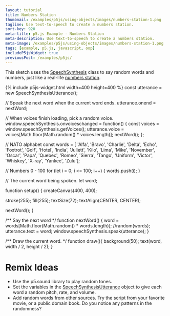 ```yaml
---
layout: tutorial
title: Numbers Station
thumbnail: /examples/p5js/using-objects/images/numbers-station-1.png
tagline: Use text-to-speech to create a numbers station.
sort-key: 920
meta-title: p5.js Example - Numbers Station
meta-description: Use text-to-speech to create a numbers station.
meta-image: /examples/p5js/using-objects/images/numbers-station-1.png
tags: [example, p5.js, javascript, oop]
includeP5jsWidget: true
previousPost: /examples/p5js/
---
```


This sketch uses the [SpeechSynthesis](https://developer.mozilla.org/en-US/docs/Web/API/SpeechSynthesis) class to say random words and numbers, just like a real-life [numbers station](https://en.wikipedia.org/wiki/Numbers_station).

{% include p5js-widget.html width=400 height=400 %}
const utterance = new SpeechSynthesisUtterance();

// Speak the next word when the current word ends.
utterance.onend = nextWord;

// When voices finish loading, pick a random voice.
window.speechSynthesis.onvoiceschanged = function() {
  const voices = window.speechSynthesis.getVoices();
  utterance.voice = voices[Math.floor(Math.random() * voices.length)];
  nextWord();
};

// NATO alphabet
const words = [
'Alfa', 'Bravo', 'Charlie', 'Delta', 
'Echo', 'Foxtrot', 'Golf', 'Hotel', 
'India', 'Juliett', 'Kilo', 'Lima', 
'Mike', 'November', 'Oscar', 'Papa', 
'Quebec', 'Romeo', 'Sierra', 'Tango', 
'Uniform', 'Victor', 'Whiskey', 'X-ray', 
'Yankee', 'Zulu'];

// Numbers 0 - 100
for (let i = 0; i <= 100; i++) {
  words.push(i);
}

// The current word being spoken.
let word;

function setup() {
  createCanvas(400, 400);

  stroke(255);
  fill(255);
  textSize(72);
  textAlign(CENTER, CENTER);

  nextWord();
}

/** Say the next word */
function nextWord() {
  word = words[Math.floor(Math.random() * words.length)]; //random(words);
  utterance.text = word;
  window.speechSynthesis.speak(utterance);
}

/** Draw the current word. */
function draw(){
  background(50);
  text(word, width / 2, height / 2);
}
</script>

# Remix Ideas

- Use the p5.sound library to play random tones.
- Set the variables in the [SpeechSynthesisUtterance](https://developer.mozilla.org/en-US/docs/Web/API/SpeechSynthesisUtterance) object to give each word a random pitch, rate, and volume.
- Add random words from other sources. Try the script from your favorite movie, or a public domain book. Do you notice any patterns in the randomness?